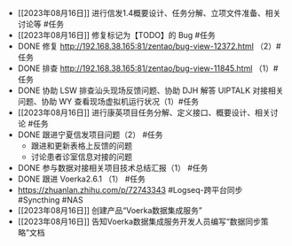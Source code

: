 - [[2023年08月16日]] 进行信发1.4概要设计、任务分解、立项文件准备、相关讨论等 #任务
- [[2023年08月16日]] 修复标记为【TODO】的 Bug #任务
- DONE 修复 http://192.168.38.165:81/zentao/bug-view-12372.html （2）#任务
- DONE 排查 http://192.168.38.165:81/zentao/bug-view-11845.html （1）#任务
- DONE 协助 LSW 排查汕头现场反馈问题、协助 DJH 解答 UIPTALK 对接相关问题、协助 WY 查看现场虚拟机运行状况（1）#任务
- [[2023年08月16日]] 进行康英项目任务分解、定义接口、概要设计、相关讨论 #任务
- DONE 跟进宁夏信发项目问题（2） #任务
	- 跟进和更新表格上反馈的问题
	- 讨论患者诊室信息对接的问题
- DONE 参与数据对接相关项目技术总结汇报（1） #任务
- DONE 跟进 Voerka2.6.1 （1） #任务
- https://zhuanlan.zhihu.com/p/72743343 #Logseq-跨平台同步 #Syncthing #NAS
- [[2023年08月16日]] 创建产品“Voerka数据集成服务”
- [[2023年08月16日]] 告知Voerka数据集成服务开发人员编写“数据同步策略”文档